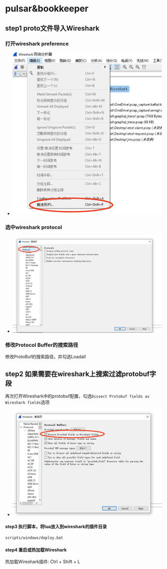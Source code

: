 # pulsar&bookkeeper
## step1 proto文件导入Wireshark
### 打开wireshark preference
- ![preference](image/preference.png)
### 选中wireshark protocol
- ![protocol](image/select_protocol.png)
### 修改Protocol Buffer的搜索路径
修改ProtoBuf的搜索路径，并勾选Loadall
## step2 如果需要在wireshark上搜索过滤protobuf字段
再次打开Wireshark中的protobuf配置，勾选`Dissect Protobuf fields as Wireshark fields`选项
- ![field](image/protobuf_field.png)
#### step3 执行脚本，将lua放入到wireshark的插件目录
```bash
scripts/windows/deploy.bat
```
#### step4 重启或热加载Wireshark
热加载Wireshark插件: Ctrl + Shift + L